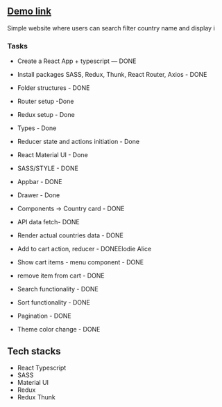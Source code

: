 
## [Demo link ](https://pure-eyrie-75975.herokuapp.com/)

Simple website where users can search filter country name and display i

### Tasks 

- Create a React App + typescript — DONE
- Install packages SASS, Redux, Thunk, React Router, Axios - DONE
- Folder structures - DONE
- Router setup -Done 
- Redux setup  - Done
- Types - Done
- Reducer state and actions initiation - Done
- React Material UI - Done
- SASS/STYLE - DONE
- Appbar  - DONE
- Drawer - Done
- Components -> Country card  - DONE

- API data fetch- DONE
- Render actual countries data - DONE
- Add to cart action, reducer  - DONEElodie Alice
- Show cart items - menu component  - DONE
- remove item from cart - DONE

- Search functionality - DONE
- Sort functionality - DONE
- Pagination - DONE
- Theme color change - DONE


## Tech stacks
+ React Typescript
+ SASS
+ Material UI
+ Redux
+ Redux Thunk


